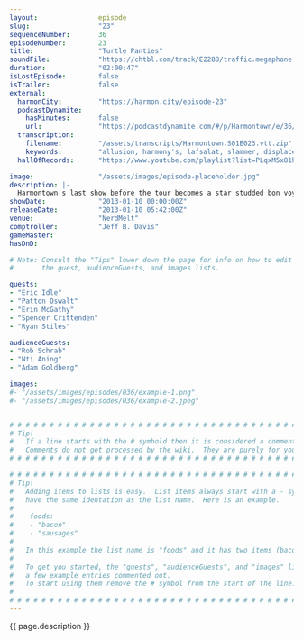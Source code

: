 ```yaml
---
layout:               episode
slug:                 "23"
sequenceNumber:       36
episodeNumber:        23
title:                "Turtle Panties"
soundFile:            "https://chtbl.com/track/E2288/traffic.megaphone.fm/STA2507815919.mp3?updated=1554325109"
duration:             "02:00:47"
isLostEpisode:        false
isTrailer:            false
external:
  harmonCity:         "https://harmon.city/episode-23"
  podcastDynamite:
    hasMinutes:       false
    url:              "https://podcastdynamite.com/#/p/Harmontown/e/36/23"
  transcription:
    filename:         "/assets/transcripts/Harmontown.S01E023.vtt.zip"
    keywords:         "allusion, harmony's, lafsalat, slammer, displacer, olaf, eidl, hummer, grandmaster, beasts, portable, pendant, mum, quirky, shard, delightfully, kale, swarm, bikini, tentacles, fiendish, patton, poof, uncanny, monstrous"
  hallOfRecords:      "https://www.youtube.com/playlist?list=PLqxM5x81hNObZP-_CSxZLB6OPFjju-4qi"

image:                "/assets/images/episode-placeholder.jpg"
description: |-
  Harmontown's last show before the tour becomes a star studded bon voyage. Eric Idle teaches Dan to write songs, Patton Oswalt teaches him the meaning of fear and Ryan Stiles teaches him that fighting displacer beasts takes 45 minutes.
showDate:             "2013-01-10 00:00:00Z"
releaseDate:          "2013-01-10 05:42:00Z"
venue:                "NerdMelt"
comptroller:          "Jeff B. Davis"
gameMaster:           
hasDnD:               

# Note: Consult the "Tips" lower down the page for info on how to edit
#       the guest, audienceGuests, and images lists.

guests:
- "Eric Idle"
- "Patton Oswalt"
- "Erin McGathy"
- "Spencer Crittenden"
- "Ryan Stiles"

audienceGuests:
- "Rob Schrab"
- "Nti Aning"
- "Adam Goldberg"

images:
#- "/assets/images/episodes/036/example-1.png"
#- "/assets/images/episodes/036/example-2.jpeg"


# # # # # # # # # # # # # # # # # # # # # # # # # # # # # # # # # # # # # # # # # # # # #
# Tip!
#   If a line starts with the # symbold then it is considered a comment.
#   Comments do not get processed by the wiki.  They are purely for your information.
# # # # # # # # # # # # # # # # # # # # # # # # # # # # # # # # # # # # # # # # # # # # #

# # # # # # # # # # # # # # # # # # # # # # # # # # # # # # # # # # # # # # # # # # # # #
# Tip!
#   Adding items to lists is easy.  List items always start with a - symbol and have
#   have the same identation as the list name.  Here is an example.
#
#    foods:
#    - "bacon"
#    - "sausages"
#
#   In this example the list name is "foods" and it has two items (bacon, and sausages).
#
#   To get you started, the "guests", "audienceGuests", and "images" lists below have
#   a few example entries commented out.
#   To start using them remove the # symbol from the start of the line.
#
# # # # # # # # # # # # # # # # # # # # # # # # # # # # # # # # # # # # # # # # # # # # #
---
```


<!-- The episode description will be rendered here -->
{{ page.description }}

<!-- Add your content BELOW here -->
<!-- vvvvvvvvvvvvvvvvvvvvvvvvvvv -->




<!-- ^^^^^^^^^^^^^^^^^^^^^^^^^^^ -->
<!-- Add your content ABOVE here -->

<!-- The episode gallery will be rendered here -->